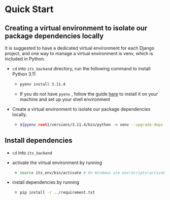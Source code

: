 # Quick Start

## Creating a virtual environment to isolate our package dependencies locally

It is suggested to have a dedicated virtual environment for each Django project, and one way to manage a virtual environment is venv, which is included in Python.

- `cd` into `its_backend` directory, run the following command to install Python 3.11

  - ```bash
    pyenv install 3.11.4
    ```

  - If you do not have `pyenv` , follow the guide [here](https://github.com/pyenv/pyenv#installation) to install it on your machine and set up your shell environment

- Create a virtual environment to isolate our package dependencies locally.

  - ```bash
    ${pyenv root}/versions/3.11.4/bin/python -m venv --upgrade-deps --copies its_env
    ```

## Install dependencies

- `cd` into `its_backend`
- activate the virtual environment by running

  - ```bash
    source its_env/bin/activate # On Windows use env\Scripts\activate
    ```

- install dependencies by running

  - ```bash
    pip install -r ../requirement.txt
    ```

